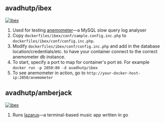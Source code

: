 ## avadhutp/ibex
[![ibex](http://dockeri.co/image/avadhutp/ibex)](https://hub.docker.com/r/avadhutp/ibex/)

1. Used for testing [anemometer](https://github.com/box/Anemometer)—a MySQL slow query log analyser
2. Copy `dockerfiles/ibex/conf/sample.config.inc.php` to `dockerfiles/ibex/conf/config.inc.php`.
3. Modify `dockerfiles/ibex/conf/config.inc.php` and add in the database location/credentials/etc. to have your container connect to the correct anemometer db instance.
4. To start, specify a port to map for container's port `80`. For example `docker run -p 2050:80 -d avadhutp/ibex`
5. To see anemometer in action, go to `http://your-docker-host-ip:2050/anemometer`

## avadhutp/amberjack
[![ibex](http://dockeri.co/image/avadhutp/amberjack)](https://hub.docker.com/r/avadhutp/amberjack/)

1. Runs [lazarus](https://github.com/avadhutp/lazarus)—a terminal-based music app written in go 
